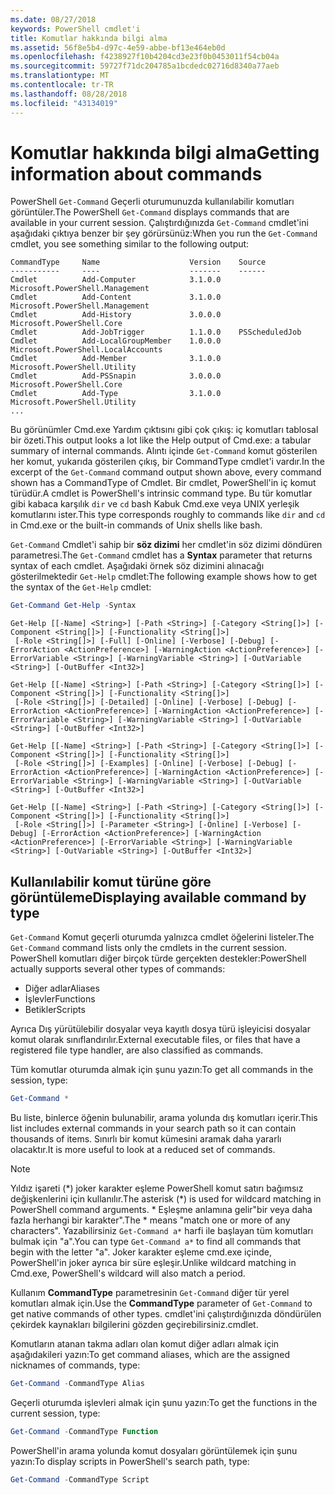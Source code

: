 ```yaml
---
ms.date: 08/27/2018
keywords: PowerShell cmdlet'i
title: Komutlar hakkında bilgi alma
ms.assetid: 56f8e5b4-d97c-4e59-abbe-bf13e464eb0d
ms.openlocfilehash: f4238927f10b4204cd3e23f0b0453011f54cb04a
ms.sourcegitcommit: 59727f71dc204785a1bcdedc02716d8340a77aeb
ms.translationtype: MT
ms.contentlocale: tr-TR
ms.lasthandoff: 08/28/2018
ms.locfileid: "43134019"
---
```

# <a name="getting-information-about-commands"></a><span data-ttu-id="36a60-103">Komutlar hakkında bilgi alma</span><span class="sxs-lookup"><span data-stu-id="36a60-103">Getting information about commands</span></span>

<span data-ttu-id="36a60-104">PowerShell `Get-Command` Geçerli oturumunuzda kullanılabilir komutları görüntüler.</span><span class="sxs-lookup"><span data-stu-id="36a60-104">The PowerShell `Get-Command` displays commands that are available in your current session.</span></span>
<span data-ttu-id="36a60-105">Çalıştırdığınızda `Get-Command` cmdlet'ini aşağıdaki çıktıya benzer bir şey görürsünüz:</span><span class="sxs-lookup"><span data-stu-id="36a60-105">When you run the `Get-Command` cmdlet, you see something similar to the following output:</span></span>

```output
CommandType     Name                    Version    Source
-----------     ----                    -------    ------
Cmdlet          Add-Computer            3.1.0.0    Microsoft.PowerShell.Management
Cmdlet          Add-Content             3.1.0.0    Microsoft.PowerShell.Management
Cmdlet          Add-History             3.0.0.0    Microsoft.PowerShell.Core
Cmdlet          Add-JobTrigger          1.1.0.0    PSScheduledJob
Cmdlet          Add-LocalGroupMember    1.0.0.0    Microsoft.PowerShell.LocalAccounts
Cmdlet          Add-Member              3.1.0.0    Microsoft.PowerShell.Utility
Cmdlet          Add-PSSnapin            3.0.0.0    Microsoft.PowerShell.Core
Cmdlet          Add-Type                3.1.0.0    Microsoft.PowerShell.Utility
...
```

<span data-ttu-id="36a60-106">Bu görünümler Cmd.exe Yardım çıktısını gibi çok çıkış: iç komutları tablosal bir özeti.</span><span class="sxs-lookup"><span data-stu-id="36a60-106">This output looks a lot like the Help output of Cmd.exe: a tabular summary of internal commands.</span></span> <span data-ttu-id="36a60-107">Alıntı içinde `Get-Command` komut gösterilen her komut, yukarıda gösterilen çıkış, bir CommandType cmdlet'i vardır.</span><span class="sxs-lookup"><span data-stu-id="36a60-107">In the excerpt of the `Get-Command` command output shown above, every command shown has a CommandType of Cmdlet.</span></span> <span data-ttu-id="36a60-108">Bir cmdlet, PowerShell'in iç komut türüdür.</span><span class="sxs-lookup"><span data-stu-id="36a60-108">A cmdlet is PowerShell's intrinsic command type.</span></span> <span data-ttu-id="36a60-109">Bu tür komutlar gibi kabaca karşılık `dir` ve `cd` bash Kabuk Cmd.exe veya UNIX yerleşik komutlarını ister.</span><span class="sxs-lookup"><span data-stu-id="36a60-109">This type corresponds roughly to commands like `dir` and `cd` in Cmd.exe or the built-in commands of Unix shells like bash.</span></span>

<span data-ttu-id="36a60-110">`Get-Command` Cmdlet'i sahip bir **söz dizimi** her cmdlet'in söz dizimi döndüren parametresi.</span><span class="sxs-lookup"><span data-stu-id="36a60-110">The `Get-Command` cmdlet has a **Syntax** parameter that returns syntax of each cmdlet.</span></span> <span data-ttu-id="36a60-111">Aşağıdaki örnek söz dizimini alınacağı gösterilmektedir `Get-Help` cmdlet:</span><span class="sxs-lookup"><span data-stu-id="36a60-111">The following example shows how to get the syntax of the `Get-Help` cmdlet:</span></span>

```powershell
Get-Command Get-Help -Syntax
```

```output
Get-Help [[-Name] <String>] [-Path <String>] [-Category <String[]>] [-Component <String[]>] [-Functionality <String[]>]
 [-Role <String[]>] [-Full] [-Online] [-Verbose] [-Debug] [-ErrorAction <ActionPreference>] [-WarningAction <ActionPreference>] [-ErrorVariable <String>] [-WarningVariable <String>] [-OutVariable <String>] [-OutBuffer <Int32>]

Get-Help [[-Name] <String>] [-Path <String>] [-Category <String[]>] [-Component <String[]>] [-Functionality <String[]>]
 [-Role <String[]>] [-Detailed] [-Online] [-Verbose] [-Debug] [-ErrorAction <ActionPreference>] [-WarningAction <ActionPreference>] [-ErrorVariable <String>] [-WarningVariable <String>] [-OutVariable <String>] [-OutBuffer <Int32>]

Get-Help [[-Name] <String>] [-Path <String>] [-Category <String[]>] [-Component <String[]>] [-Functionality <String[]>]
 [-Role <String[]>] [-Examples] [-Online] [-Verbose] [-Debug] [-ErrorAction <ActionPreference>] [-WarningAction <ActionPreference>] [-ErrorVariable <String>] [-WarningVariable <String>] [-OutVariable <String>] [-OutBuffer <Int32>]

Get-Help [[-Name] <String>] [-Path <String>] [-Category <String[]>] [-Component <String[]>] [-Functionality <String[]>]
 [-Role <String[]>] [-Parameter <String>] [-Online] [-Verbose] [-Debug] [-ErrorAction <ActionPreference>] [-WarningAction <ActionPreference>] [-ErrorVariable <String>] [-WarningVariable <String>] [-OutVariable <String>] [-OutBuffer <Int32>]
```

## <a name="displaying-available-command-by-type"></a><span data-ttu-id="36a60-112">Kullanılabilir komut türüne göre görüntüleme</span><span class="sxs-lookup"><span data-stu-id="36a60-112">Displaying available command by type</span></span>

<span data-ttu-id="36a60-113">`Get-Command` Komut geçerli oturumda yalnızca cmdlet öğelerini listeler.</span><span class="sxs-lookup"><span data-stu-id="36a60-113">The `Get-Command` command lists only the cmdlets in the current session.</span></span> <span data-ttu-id="36a60-114">PowerShell komutları diğer birçok türde gerçekten destekler:</span><span class="sxs-lookup"><span data-stu-id="36a60-114">PowerShell actually supports several other types of commands:</span></span>

- <span data-ttu-id="36a60-115">Diğer adlar</span><span class="sxs-lookup"><span data-stu-id="36a60-115">Aliases</span></span>
- <span data-ttu-id="36a60-116">İşlevler</span><span class="sxs-lookup"><span data-stu-id="36a60-116">Functions</span></span>
- <span data-ttu-id="36a60-117">Betikler</span><span class="sxs-lookup"><span data-stu-id="36a60-117">Scripts</span></span>

<span data-ttu-id="36a60-118">Ayrıca Dış yürütülebilir dosyalar veya kayıtlı dosya türü işleyicisi dosyalar komut olarak sınıflandırılır.</span><span class="sxs-lookup"><span data-stu-id="36a60-118">External executable files, or files that have a registered file type handler, are also classified as commands.</span></span>

<span data-ttu-id="36a60-119">Tüm komutlar oturumda almak için şunu yazın:</span><span class="sxs-lookup"><span data-stu-id="36a60-119">To get all commands in the session, type:</span></span>

```powershell
Get-Command *
```

<span data-ttu-id="36a60-120">Bu liste, binlerce öğenin bulunabilir, arama yolunda dış komutları içerir.</span><span class="sxs-lookup"><span data-stu-id="36a60-120">This list includes external commands in your search path so it can contain thousands of items.</span></span>
<span data-ttu-id="36a60-121">Sınırlı bir komut kümesini aramak daha yararlı olacaktır.</span><span class="sxs-lookup"><span data-stu-id="36a60-121">It is more useful to look at a reduced set of commands.</span></span>

> [!NOTE]
> <span data-ttu-id="36a60-122">Yıldız işareti (\*) joker karakter eşleme PowerShell komut satırı bağımsız değişkenlerini için kullanılır.</span><span class="sxs-lookup"><span data-stu-id="36a60-122">The asterisk (\*) is used for wildcard matching in PowerShell command arguments.</span></span> <span data-ttu-id="36a60-123">\* Eşleşme anlamına gelir"bir veya daha fazla herhangi bir karakter".</span><span class="sxs-lookup"><span data-stu-id="36a60-123">The \* means "match one or more of any characters".</span></span> <span data-ttu-id="36a60-124">Yazabilirsiniz `Get-Command a*` harfi ile başlayan tüm komutları bulmak için "a".</span><span class="sxs-lookup"><span data-stu-id="36a60-124">You can type `Get-Command a*` to find all commands that begin with the letter "a".</span></span> <span data-ttu-id="36a60-125">Joker karakter eşleme cmd.exe içinde, PowerShell'in joker ayrıca bir süre eşleşir.</span><span class="sxs-lookup"><span data-stu-id="36a60-125">Unlike wildcard matching in Cmd.exe, PowerShell's wildcard will also match a period.</span></span>

<span data-ttu-id="36a60-126">Kullanım **CommandType** parametresinin `Get-Command` diğer tür yerel komutları almak için.</span><span class="sxs-lookup"><span data-stu-id="36a60-126">Use the **CommandType** parameter of `Get-Command` to get native commands of other types.</span></span>
<span data-ttu-id="36a60-127">cmdlet'ini çalıştırdığınızda döndürülen çekirdek kaynakları bilgilerini gözden geçirebilirsiniz.</span><span class="sxs-lookup"><span data-stu-id="36a60-127">cmdlet.</span></span>

<span data-ttu-id="36a60-128">Komutların atanan takma adları olan komut diğer adları almak için aşağıdakileri yazın:</span><span class="sxs-lookup"><span data-stu-id="36a60-128">To get command aliases, which are the assigned nicknames of commands, type:</span></span>

```powershell
Get-Command -CommandType Alias
```

<span data-ttu-id="36a60-129">Geçerli oturumda işlevleri almak için şunu yazın:</span><span class="sxs-lookup"><span data-stu-id="36a60-129">To get the functions in the current session, type:</span></span>

```powershell
Get-Command -CommandType Function
```

<span data-ttu-id="36a60-130">PowerShell'in arama yolunda komut dosyaları görüntülemek için şunu yazın:</span><span class="sxs-lookup"><span data-stu-id="36a60-130">To display scripts in PowerShell's search path, type:</span></span>

```powershell
Get-Command -CommandType Script
```